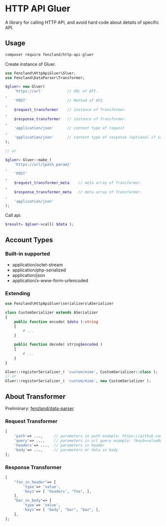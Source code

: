 HTTP API Gluer
================================

A library for calling HTTP API, and avoid hard code about details of specific API.

## Usage

```bash
composer require fenzland/http-api-gluer
```

Create instance of Gluer.

```php
use Fenzland\HttpApiGluer\Gluer;
use Fenzland\DataParser\Transformer;

$gluer= new Gluer(
	'https://url'           // URL of API.
,
	'POST'                  // Method of API.
,
	$request_transformer    // instance of Transformer.
,
	$response_transformer   // instance of Transformer.
,
	'application/json'      // content type of request
,
	'application/json'      // content type of response (optional if same with content type of request)
);

// or

$gluer= Gluer::make_(
	'https://url/{path_param}'
,
	'POST'
,
	$request_transformer_meta    // meta array of Transformer.
,
	$response_transformer_meta   // meta array of Transformer.
,
	'application/json'
);

```

Call api.

```php
$result= $gluer->call( $data );
```


## Account Types

### Built-in supported

* application/octet-stream
* application/php-serialized
* application/json
* application/x-www-form-urlencoded

### Extending

```php
use Fenzland\HttpApiGluer\serializers\ASerializer

class CustomSerializer extends ASerializer
{
	public function encode( $data ):string
	{
		# ...
	}

	public function decode( string$encoded )
	{
		# ...
	}
}

Gluer::registerSerializer_( 'custom/mime', CustomSerializer::class );
// or
Gluer::registerSerializer_( 'custom/mime', new CustomSerializer );
```


## About Transformer

Preliminary: [fenzland/data-parser](https://github.com/Fenzland/data-parser)

### Request Transformer

```php
[
	'path'=> ...,     // parameters in path example: https://github.com/{name}/{repo}
	'query'=> ...,    // parameters in url query example: ?key0=value0&key1=value1
	'headers'=> ...,  // parameters in header
	'body'=> ...,     // parameters or data in body
];
```

### Response Transformer

```php
[
	"foo_in_header"=> [
		'type'=> 'value',
		'keys'=> [ 'headers', "foo", ],
	],
	"bar_in_body"=> [
		'type'=> 'value',
		'keys'=> [ 'body', "bar", "baz", ],
	],
];
```
